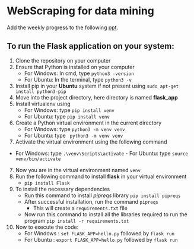 # WebScraping for data mining
Add the weekly progress to the following [ppt](https://docs.google.com/presentation/d/1fFANXCziJra5UxJyQGE0Wz0FS7KVJR_XYhk-lk86lYM/edit#slide=id.p).

## To run the Flask application on your system:
1. Clone the repository on your computer
2. Ensure that Python is installed on your computer
     - For Windows:
         In cmd, type `python3 -version`
     - For Ubuntu:
         In the terminal, type `python3 -v`
3. Install pip in your **Ubuntu** system if not present using `sudo apt-get install python3-pip`
3. Move into the project directory, here directory is named **flask_app**
4. Install virtualenv using
     - For Windows:
             type `pip install venv`
     - For Ubuntu:
             type `pip install venv`
5. Create a Python virtual environment in the current directory
   - For Windows:
                       type `python3 -m venv venv`
   - For Ubuntu:
                        type ` python3 -m venv venv`
6.  Activate the virtual environment using the following command
   - For Windows:
             type `.\venv\Scripts\activate`
    - For Ubuntu:
             type `source venv/bin/activate`
7.  Now you are in the virtual environment named `venv`
8.  Run the following command to install **flask** in your virtual environment
     - `pip install Flask`
9.  To install the necessary dependencies
      -  Run this command to install _pipreqs_ library `pip install pipreqs`
      -  After successful installation, run the command `pipreqs`
          - This will create a `requirements.txt` file
      - Now run this command to install all the libraries required to run the program `pip install -r requirements.txt`
10. Now to execute the code:
      - For Windows : `set FLASK_APP=hello.py` followed by `flask run`
      - For Ubuntu : `export FLASK_APP=hello.py` followed by `flask run`
       
